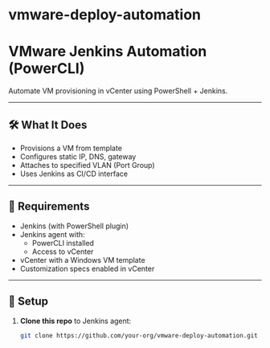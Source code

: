# vmware-deploy-automation
# VMware Jenkins Automation (PowerCLI)

Automate VM provisioning in vCenter using PowerShell + Jenkins.

---

## 🛠️ What It Does

- Provisions a VM from template
- Configures static IP, DNS, gateway
- Attaches to specified VLAN (Port Group)
- Uses Jenkins as CI/CD interface

---

## 🧱 Requirements

- Jenkins (with PowerShell plugin)
- Jenkins agent with:
  - PowerCLI installed
  - Access to vCenter
- vCenter with a Windows VM template
- Customization specs enabled in vCenter

---

## 🔧 Setup

1. **Clone this repo** to Jenkins agent:
   ```bash
   git clone https://github.com/your-org/vmware-deploy-automation.git
